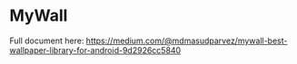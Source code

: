 # MyWall

Full document here: https://medium.com/@mdmasudparvez/mywall-best-wallpaper-library-for-android-9d2926cc5840
